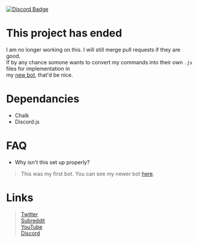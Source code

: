 [![Discord Badge](https://discordapp.com/api/guilds/320565396711276545/embed.png)](https://discord.io/thericefields)
# This project has ended  
I am no longer working on this. I will still merge pull requests if they are good.  
If by any chance somone wants to convert my commands into their own ``.js`` files for implementation in  
my [new bot](https://github.com/crystal-development/supermemeboi-bot), that'd be nice.

# Dependancies
* Chalk
* Discord.js

# FAQ
* Why isn't this set up properly?  
> This was my first bot. You can see my newer bot [here](https://github.com/Crystal-Development/SuperMemeBoi-Bot).

# Links
> [Twitter](https://twitter.com/stebulous)  
> [Subreddit](https://reddit.com/r/stebulous)  
> [YouTube](https://youtube.com/c/stebulous)  
> [Discord](https://discord.gg/4DRU2aU)  
